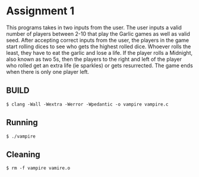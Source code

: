 # Assignment 1

This programs takes in two inputs from the user. The user inputs a valid number of players 
between 2-10 that play the Garlic games as well as valid seed. After accepting correct inputs
from the user, the players in the game start rolling dices to see who gets the highest rolled
dice. Whoever rolls the least, they have to eat the garlic and lose a life. If the 
player rolls a Midnight, also known as two 5s, then the players to the right and left of the
player who rolled get an extra life (ie sparkles) or gets resurrected. The game ends when there 
is only one player left. 

## BUILD 

	$ clang -Wall -Wextra -Werror -Wpedantic -o vampire vampire.c 

## Running 
	$ ./vampire

## Cleaning 
	$ rm -f vampire vamire.o 
